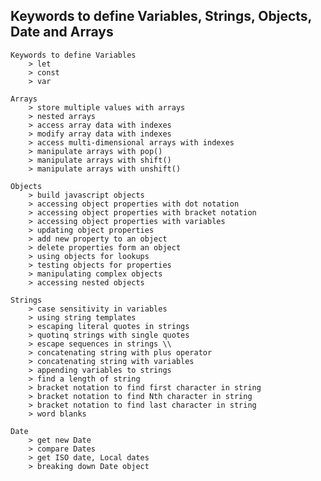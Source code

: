 ## Keywords to define Variables, Strings, Objects, Date and Arrays

    Keywords to define Variables
        > let
        > const
        > var

    Arrays 
        > store multiple values with arrays
        > nested arrays 
        > access array data with indexes
        > modify array data with indexes
        > access multi-dimensional arrays with indexes 
        > manipulate arrays with pop() 
        > manipulate arrays with shift()
        > manipulate arrays with unshift()

    Objects
        > build javascript objects
        > accessing object properties with dot notation
        > accessing object properties with bracket notation
        > accessing object properties with variables
        > updating object properties 
        > add new property to an object
        > delete properties form an object
        > using objects for lookups 
        > testing objects for properties
        > manipulating complex objects
        > accessing nested objects 

    Strings
        > case sensitivity in variables 
        > using string templates
        > escaping literal quotes in strings 
        > quotinq strings with single quotes 
        > escape sequences in strings \\
        > concatenating string with plus operator 
        > concatenating string with variables 
        > appending variables to strings 
        > find a length of string 
        > bracket notation to find first character in string 
        > bracket notation to find Nth character in string
        > bracket notation to find last character in string
        > word blanks 

    Date 
        > get new Date
        > compare Dates
        > get ISO date, Local dates
        > breaking down Date object

        

